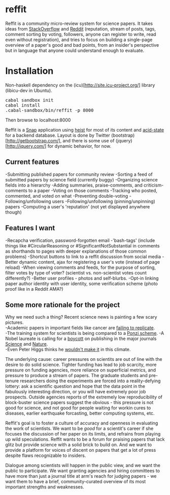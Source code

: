 reffit
======

Reffit is a community micro-review system for science papers.  It takes ideas from [StackOverflow](http://www.stackoverflow.com) and [Reddit](http://www.reddit.com) (reputation, stream of posts, tags, comment sorting by voting, followers, anyone can register to write, read even without registration), and tries to focus on building a single-page overview of a paper's good and bad points, from an insider's perspective but in language that anyone could understand enough to evaluate.

Installation
============

Non-haskell dependency on the (icu)[http://site.icu-project.org/] library (libicu-dev in Ubuntu).
<pre>
cabal sandbox init
cabal install
.cabal-sandbox/bin/reffit -p 8000
</pre>
Then browse to localhost:8000

Reffit is a [Snap](snapframework.com) application using [heist](http://hackage.haskell.org/package/heist) for most of its content and [acid-state](http://hackage.haskell.org/package/acid-state) for a backend database.  Layout is done by Twitter (bootstrap)[http://getbootstrap.com/], and there is some use of (jquery)[http://jquery.com/] for dynamic behavior, for now.

Current features
----------------

-Submitting published papers for community review
-Sorting a feed of submitted papers by science field (currently buggy)
-Organizing science fields into a hierarchy
-Adding summaries, praise-comments, and criticism-comments to a paper
-Voting on those comments
-Tracking who posted, commented, and voted on what
-Preventing double-voting
-Following/unfollowing users
-Following/unfollowing (pinning/unpinning) papers
-Computing a user's 'reputation' (not yet displayed anywhere though)

Features I want
---------------

-Recapcha verification, password-forgotten email
-'bash-tags' (include things like #CircularReasoning or #SignificantNotSubstantial in comments as shorthands to pages with deeper explanations of those common problems)
-Shortcut buttons to link to a reffit discussion from social media
-Better dynamic content, ajax for registering a user's vote (instead of page reload)
-When viewing comments and feeds, for the purpose of sorting, filter votes by type of voter? (scientist vs. non-scientist votes count differently?)
-Better user profiles - photos and self-blurbs.
-Opt-in linking paper author identity with user identity, some verification scheme (photo proof like in a Reddit AMA?)

Some more rationale for the project
-----------------------------------

Why we need such a thing?  Recent science news is painting a few scary pictures.  
-Academic papers in important fields like cancer are [failing to replicate](http://www.economist.com/news/briefing/21588057-scientists-think-science-self-correcting-alarming-degree-it-not-trouble).  
-The training system for scientists is being compared to a [Ponzi scheme](http://www.theguardian.com/science/occams-corner/2012/nov/23/running-science-ponzi-scheme). 
-A Nobel laureate is calling for a [boycott](http://www.theguardian.com/commentisfree/2013/dec/09/how-journals-nature-science-cell-damage-science) on publishing in the major journals [Science](sciencemag.org) and [Nature](www.nature.com).  
-Even Peter Higgs thinks he [wouldn't make it](http://www.theguardian.com/science/2013/dec/06/peter-higgs-boson-academic-system) in this climate.

The underlying cause: career pressures on scientits are out of line with the desire to do solid science.  Tighter funding has lead to job scarcity, more pressure on funding agencies, more reliance on superficial metrics, and pressure to produce a stream of papers.  The graduate students and pre-tenure researchers doing the experiments are forced into a reality-defying lottery: ask a scientific question and hope that the data point in the fabulously interesting direction, or you will have extremely poor job prospects.  Outside agencies reports of the extremely low reproducibility of block-buster science papers suggest the obvious - this pressure is not good for science, and not good for people waiting for workin cures to diseases, earlier earthquake forcasting, better computing systems, etc.

Reffit's goal is to foster a culture of accuracy and openness in evaluating the work of scientists.  We want to be *good* for a scientit's career if she focuses the discussion of her paper on its limits, and refrains from playing up wild speculations. Reffit wants to be a forum for praising papers that lack glitz but provide science with a solid brick to build on.  And we want to provide a platform for voices of discent on papers that get a lot of press despite flaws recognizable to insiders.

Dialogue among scientists will happen in the public view, and we want the public to participate.  We want granting agencies and hiring committees to have more than just a journal title at arm's reach for judging papers - we want them to have a brief, community-curated overview of its most important strengths and weaknesses.